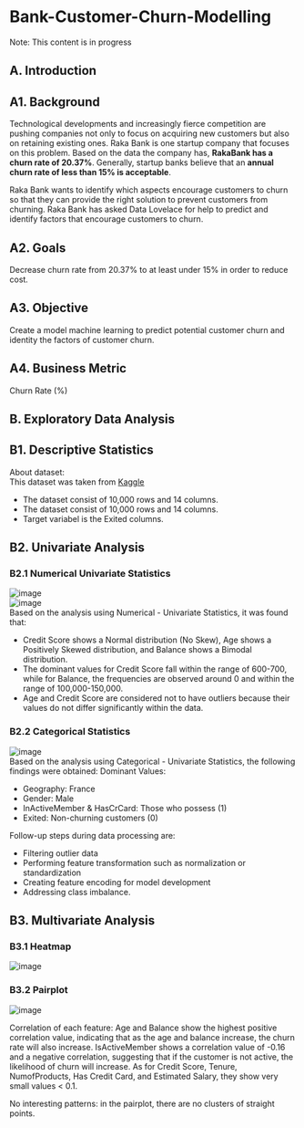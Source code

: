 # **Bank-Customer-Churn-Modelling**
Note: This content is in progress

## **A. Introduction**
## A1. Background
Technological developments and increasingly fierce competition are pushing companies not only to focus on acquiring new customers but also on retaining existing ones. Raka Bank is one startup company that focuses on this problem. Based on the data the company has, **RakaBank has a churn rate of 20.37%**. Generally, startup banks believe that an **annual churn rate of less than 15% is acceptable**. 

Raka Bank wants to identify which aspects encourage customers to churn so that they can provide the right solution to prevent customers from churning. Raka Bank has asked Data Lovelace for help to predict and identify factors that encourage customers to churn.

## A2. Goals
Decrease churn rate from 20.37% to at least under 15% in order to reduce cost.

## A3. Objective
Create a model machine learning to predict potential customer churn and identity the factors of customer churn.

## A4. Business Metric
Churn Rate (%)

## **B. Exploratory Data Analysis**
## B1. Descriptive Statistics

About dataset:<br>
This dataset was taken from [Kaggle](https://www.kaggle.com/code/mathchi/churn-problem-for-bank-customer/input?select=churn.csv)
- The dataset consist of 10,000 rows and 14 columns.
- The dataset consist of 10,000 rows and 14 columns.
- Target variabel is the Exited columns.

## B2. Univariate Analysis
### B2.1 Numerical Univariate Statistics
![image](https://github.com/kevinhaposan/Bank-Customer-Churn-Modelling-In-Progress-/assets/156397084/5622e061-8ef3-4ac5-8fe5-29222d650599)
<br>
![image](https://github.com/kevinhaposan/Bank-Customer-Churn-Modelling-In-Progress-/assets/156397084/f8565491-dacd-46fd-b72c-ff885157999f)
<br>
Based on the analysis using Numerical - Univariate Statistics, it was found that:
- Credit Score shows a Normal distribution (No Skew), Age shows a Positively Skewed distribution, and Balance shows a Bimodal distribution.
- The dominant values for Credit Score fall within the range of 600-700, while for Balance, the frequencies are observed around 0 and within the range of 100,000-150,000.
- Age and Credit Score are considered not to have outliers because their values do not differ significantly within the data.

### B2.2 Categorical Statistics
![image](https://github.com/kevinhaposan/Bank-Customer-Churn-Modelling-In-Progress-/assets/156397084/c590e0f0-5233-4470-a517-055ce03b11e0)
<br>
Based on the analysis using Categorical - Univariate Statistics, the following findings were obtained:
Dominant Values:
- Geography: France
- Gender: Male
- InActiveMember & HasCrCard: Those who possess (1)
- Exited: Non-churning customers (0)

Follow-up steps during data processing are:
- Filtering outlier data
- Performing feature transformation such as normalization or standardization
- Creating feature encoding for model development
- Addressing class imbalance.

## B3. Multivariate Analysis
### B3.1 Heatmap
![image](https://github.com/kevinhaposan/Bank-Customer-Churn-Modelling-In-Progress-/assets/156397084/d3e8d99d-4d72-4f29-a62d-7a49b2f17942)

### B3.2 Pairplot
![image](https://github.com/kevinhaposan/Bank-Customer-Churn-Modelling-In-Progress-/assets/156397084/fe543522-e0f3-4c0d-a90d-7c5ced9cf217)
<br>

Correlation of each feature:
Age and Balance show the highest positive correlation value, indicating that as the age and balance increase, the churn rate will also increase.
IsActiveMember shows a correlation value of -0.16 and a negative correlation, suggesting that if the customer is not active, the likelihood of churn will increase.
As for Credit Score, Tenure, NumofProducts, Has Credit Card, and Estimated Salary, they show very small values < 0.1.

No interesting patterns: in the pairplot, there are no clusters of straight points.
